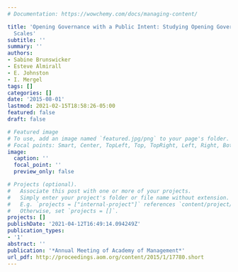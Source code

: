 ```yaml
---
# Documentation: https://wowchemy.com/docs/managing-content/

title: 'Opening Governance with a Public Intent: Studying Opening Governance at Multiple
  Scales'
subtitle: ''
summary: ''
authors:
- Sabine Brunswicker
- Esteve Almirall
- E. Johnston
- I. Mergel
tags: []
categories: []
date: '2015-08-01'
lastmod: 2021-02-15T18:58:26-05:00
featured: false
draft: false

# Featured image
# To use, add an image named `featured.jpg/png` to your page's folder.
# Focal points: Smart, Center, TopLeft, Top, TopRight, Left, Right, BottomLeft, Bottom, BottomRight.
image:
  caption: ''
  focal_point: ''
  preview_only: false

# Projects (optional).
#   Associate this post with one or more of your projects.
#   Simply enter your project's folder or file name without extension.
#   E.g. `projects = ["internal-project"]` references `content/project/deep-learning/index.md`.
#   Otherwise, set `projects = []`.
projects: []
publishDate: '2021-04-12T16:49:14.094249Z'
publication_types:
- '1'
abstract: ''
publication: '*Annual Meeting of Academy of Management*'
url_pdf: http://proceedings.aom.org/content/2015/1/17780.short
---
```


